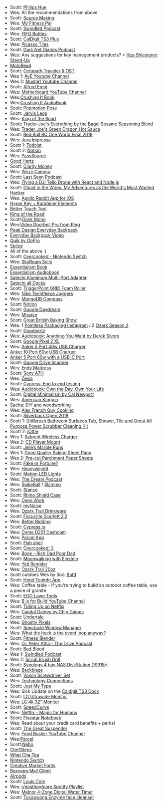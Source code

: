 * Scott: [Philips Hue](http://meethue.com)
* Wes: All the recommendations from above
* Scott: [Source Making](https://sourcemaking.com/)
* Wes: [My Fitness Pal](http://www.myfitnesspal.com/)
* Scott: [Swindled Podcast](http://swindledpodcast.com/)
* Wes: [FIFO Bottles](https://amzn.to/2R6V2jX)
* Scott: [CalDigit TS3 Plus](https://amzn.to/2Mxz8nC)
* Wes: [Picasso Tiles](https://amzn.to/2IDzAOW)
* Scott: [Dark Net Diaries Podcast](https://darknetdiaries.com/)
* Wes: Any suggestions for key management products? + [Iliza Shlesigner Stand-Up](https://www.netflix.com/title/80213658)
* [MotoRead](https://motoread.com/)
* Scott: [Octopath Traveler & OST](https://amzn.to/2mvECnS)
* Wes 1: [AvE Youtube Channel](https://www.youtube.com/channel/UChWv6Pn_zP0rI6lgGt3MyfA)
* Wes 2: [Mustie1 Youtube Channel](https://www.youtube.com/channel/UCcSeeATlWJJbXpOZRYOfaDg)
* Scott: [Alfred Emoj](https://github.com/sindresorhus/alfred-emoj)
* Wes: [Motherboard YouTube Channel](https://www.youtube.com/user/MotherboardTV)
* Wes:[Crushing It Book](https://amzn.to/2FC4PIv)
* Wes:[Crushing It AudioBook](https://amzn.to/2JL8ZQQ)
* Scott: [Popmotion Pose](https://popmotion.io/pose/)
* Scott: [Jarvis Legs](https://amzn.to/2ObNeNm)
* Wes: [King of the Road](https://www.viceland.com/en_us/show/king-of-the-road)
* Scott: [Trader Joe's Everything by the Bagel Sesame Seasoning Blend](https://www.amazon.com/Trader-Joes-Everything-Sesame-Seasoning/dp/B06W9N8X9H)
* Wes: [Trader Joe's Green Dragon Hot Sauce](https://www.amazon.com/Trader-Joes-Green-Dragon-Sauce/dp/B014E037TM)
* Scott: [Red Bull BC One World Final 2018](https://www.youtube.com/watch?v=N3jwdh-6Bi0)
* Wes: [Jura Impressa](https://us.jura.com/en)
* Scott 1: [Todoist](https://todoist.com/)
* Scott 2: [Notion](https://www.notion.so)
* Wes: [PassSource](https://www.passsource.com/)
* [Good Hertz](https://goodhertz.co/)
* Scott: [Clarity Money](https://claritymoney.com/)
* Wes: [Wyze Camera](https://amzn.to/2Xl4xQs)
* Scott: [Last Seen Podcast](https://www.wbur.org/lastseen)
* Wes: [Flying a DJI Tello Drone with React and Node.js](https://wesbos.com/drone-javascript/)
* Scott: [Ghost in the Wires: My Adventures as the World's Most Wanted Hacker](http://amzn.to/2gVP4pH)
* Wes: [Apollo Reddit App for iOS](https://apolloapp.io/)
* [Hyper Key + Karabiner Elements](https://github.com/tekezo/Karabiner-Elements/)
* [Better Touch Tool](https://www.boastr.net/)
* [King of the Road](https://www.viceland.com/en_us/show/king-of-the-road)
* Scott:[Dank Mono](https://dank.sh/)
* Wes:[Video Doorbell Pro from Ring](https://shop.ring.com/products/video-doorbell-pro)
* [Peak Design Everyday Backpack](https://www.peakdesign.com/everyday-backpack)
 * [Everyday Backpack Video](https://www.youtube.com/watch?v=Wf8US4LJp1w)
* [Quik by GoPro](https://quik.gopro.com)
* [Splice](https://spliceapp.com/)
* All of the above ;)
* Scott: [Overcooked - Nintendo Switch](https://www.nintendo.com/games/detail/overcooked-special-edition-switch)
* Wes: [SkyRoam Solis](https://www.skyroam.com?rfsn=1346968.ac598)
* [Essentialism Book](http://amzn.to/2vqp77J)
* [Essentialism Audiobook](http://amzn.to/2xLolPn)
* [Satechi Aluminum Multi-Port Adapter](http://amzn.to/2xwiy0W)
* [Satechi all Docks](http://amzn.to/2xwuGPm)
* Scott: [TriggerPoint GRID Foam Roller](http://amzn.to/2zbRAMi)
* Wes: [Nike Techfleece Joggers](http://amzn.to/2jL2XYY)
* Wes: [MongoDB Compass](https://www.mongodb.com/products/compass)
* Scott: [Notion](https://www.notion.so/?r=f30ad6f0d28441729bcea76a77549938)
* Scott: [Google Daydream](https://vr.google.com/daydream/)
* Wes: [Missive](http://missiveapp.com)
* Scott: [Great British Baking Show](https://www.pbs.org/show/great-british-baking-show/)
* Wes: 1 [Pointless Packaging Instagram](https://instagram.com/pointless_packaging) / 2 [Ozark Season 2](https://www.netflix.com/title/80117552)
* Scott: [Goodhertz](https://goodhertz.co/)
* Wes: [Audiobook: Anything You Want by Derek Sivers](https://www.audible.com/pd/Bios-Memoirs/Anything-You-Want-Audiobook/B00563HS4C)
* Scott: [Google Pixel 2 XL](https://store.google.com/product/pixel_2)
* Wes: [Anker 5 Port 40w USB Charger](http://amzn.to/2ng5LhZ)
* [Anker 10 Port 60w USB Charger](http://amzn.to/2AgOYjx)
* [Anker 5 Port 60w with a USB-C Port](http://amzn.to/2zOT03R)
* Scott: [Google Drive Scanner](https://support.google.com/drive/answer/3145835?co=GENIE.Platform%3DAndroid&hl=en)
* Wes: [Endy Mattress](https://ca.endy.com/)
* Scott: [Sony A7iii](https://amzn.to/2NhCls4)
* Wes: [Zevia](https://www.zevia.com/)
* Scott: [Cypress: End to end testing](https://www.cypress.io/)
* Wes: [Audiobook: Own the Day, Own Your Life](https://www.amazon.com/Own-Day-Your-Life-Optimized/dp/B079GC7F8X)
* Scott: [Digital Minimalism by Cal Newport](https://amzn.to/2EJGRhi)
* Wes: [American Kingpin](https://amzn.to/2tPFPdp)
* Sacha: DIY and woodworking
* Wes: [Alex French Guy Cooking](https://www.youtube.com/user/FrenchGuyCooking)
* Scott: [Silverback Open 2018](https://www.youtube.com/playlist?list=PLipSUxfAla6D257xn14FgxHaFUyKDMY14)
* Scott 1: [Drillbrush Bathroom Surfaces Tub, Shower, Tile and Grout All Purpose Power Scrubber Cleaning Kit](https://amzn.to/2PASzxK)
* Scott 2: [iOttie](https://amzn.to/2yOj2B5)
* Wes 1: [Sabrent Wireless Charger](https://amzn.to/2Eng8ce)
* Wes 2: [CD Player Mount](https://amzn.to/2pWCB5P)
* Scott: [Jelle’s Marble Runs](https://www.youtube.com/channel/UCYJdpnjuSWVOLgGT9fIzL0g)
* Wes 1: [Good Quality Baking Sheet Pans](https://amzn.to/2FjrQVW)
* Wes 2: [Pre-cut Parchment Paper Sheets](https://amzn.to/2Dzli3F)
* Scott: [Fake or Fortune?](https://en.wikipedia.org/wiki/Fake_or_Fortune%3F)
* Wes: [Heavyweight](https://www.gimletmedia.com/heavyweight)
* Scott: [Motion LED Lights](https://amzn.to/2DtVNhO)
* Wes: [The Dream Podcast](https://www.thedream.fm/)
* Wes: [SpikeBall](https://amzn.to/2kzAjXO) / [Slammo](https://amzn.to/2shGaVM)
* Scott: [Stance](https://www.youtube.com/user/stanceelements)
* Scott: [Rhino Shield Case](http://amzn.to/2iXXxZE)
* Wes: [Deep Work](https://www.amazon.ca/Deep-Work-Focused-Success-Distracted/dp/1455586692)
* Scott: [myNoise](https://mynoise.net/)
* Wes: [Ozark Trail Drinkware](https://www.walmart.com/search/?query=ozark%20trail%20rambler&cat_id=0)
* Scott: [Focusrite Scarlett 2i2](http://amzn.to/2xWd2Xv)
* Wes: [Better Bidding](http://www.betterbidding.com/index.php?app=hotel_lists#ffmenuWB)
* Scott: [Cypress.io](https://cypress.io)
* Wes: [Dome D201 Dashcam](http://amzn.to/2jlCAFL)
* Wes: [Parcel App](https://parcelapp.net/)
* Scott: [Fish shell](https://fishshell.com/)
* Scott: [Overcooked! 2](http://www.ghosttowngames.com/overcooked-2/)
* Wes: [Book - Rich Dad Poor Dad](https://www.amazon.com/Rich-Dad-Poor-Teach-Middle/dp/1612680194/ref=sr_1_1?ie=UTF8&qid=1536628473&sr=8-1&keywords=poor+dad+rich+dad+-+robert+kiyosaki)
* Scott: [Moonwalking with Einstein](http://amzn.to/2ycbnul)
* Wes: [Yeti Rambler](http://yeti.com/rambler)
* Wes: [Ozark Trail 20oz](https://www.walmart.com/ip/Ozark-Trail-20-Ounce-Double-Wall-Vacuum-Sealed-Tumbler/178742177)
* Scott outdoes Wes by 3oz: [Bottl](https://www.amazon.com/BOTTL-Stainless-Bottle-Growler-Bigger/dp/B01ICB6N90)
* Scott: [Hotel Tonight App](https://www.hoteltonight.com/)
* Wes: Coffee table - If you're trying to build an outdoor coffee table, use a piece of granite
* Scott: [EGO Lawn Tools](https://amzn.to/2MFATPj)
* Wes: [B is for Build YouTube Channel](https://www.youtube.com/channel/UCl4-WBRqWA2MlxmZorKOV7w)
* Scott: [Tiding Up on Netflix](https://www.netflix.com/title/80209379)
* Wes: [Capital Gaines by Chip Gaines](https://www.amazon.com/Capital-Gaines-Things-Learned-Stupid/dp/0785216308)
* Scott: [Undertale](https://undertale.com/)
* Wes: [Ghostly Pixels](https://ghostlypixels.com)
* Scott: [Spectacle Window Manager](https://www.spectacleapp.com/)
* Wes: [What the heck is the event loop anyway?](https://www.youtube.com/watch?v=8aGhZQkoFbQ)
* Scott: [Fitness Blender](https://www.fitnessblender.com/)
* Wes: [Dr. Peter Attia - The Drive Podcast](https://peterattiamd.com/podcast/)
* Scott: [Bad Blood](https://amzn.to/2JMfowo)
* Wes 1: [Swindled Podcast](http://swindledpodcast.com/)
* Wes 2: [Scrub Brush Drill](https://amzn.to/2JMEpHV)
* Scott: [Synology 4 bay NAS DiskStation DS918+](https://amzn.to/2M94YIq)
* Wes: [Backblaze](https://www.backblaze.com/)
* Scott: [Voxon Screwdriver Set](https://amzn.to/2RErmzr)
* Wes: [Technology Connections](https://www.youtube.com/channel/UCy0tKL1T7wFoYcxCe0xjN6Q/videos?flow=grid&view=0&sort=p)
* Scott: [Just My Type](https://www.amazon.com/gp/product/1592407463/ref=as_li_tl?ie=UTF8&camp=1789&creative=9325&creativeASIN=1592407463&linkCode=as2&tag=leveluptuts01-20&linkId=cda796c9ea5df1225e445ff4d0368cb1)
* Wes: Sick Update on the [Caldigit TS3 Dock](http://www.caldigit.com/)
* Scott: [LG Ultrawide Monitor](https://amzn.to/2EkdguN)
* Wes: [LG 4k 32" Monitor](https://amzn.to/2Ipsrqu)
* Scott: [SpeedCurve](https://speedcurve.com/)
* Wes: [Netflix - Magic for Humans](https://www.netflix.com/title/80190510)
* Scott: [Fivestar Notebook](http://amzn.to/2xNmnCH)
* Wes: Read about your credit card benefits + perks!
* Scott: [The Great Suspender](https://chrome.google.com/webstore/detail/the-great-suspender/klbibkeccnjlkjkiokjodocebajanakg)
* Wes: [Food Busker YouTube Channel](https://www.youtube.com/foodbusker)
* Wes:[Parcel](https://parcelapp.net/)
* Scott:[Nebo](https://www.myscript.com/nebo/)
* [ChefSteps](https://www.youtube.com/user/chefsteps)
* [What Cha Tea](http://what-cha.com/)
* [Nintendo Switch](https://www.nintendo.com/switch/)
* [Creative Market Fonts](https://creativemarket.com/fonts)
* [Boxyapp Mail Client](http://www.boxyapp.co/)
* [Airpods](http://amzn.to/2wFYNpc)
* Scott: [Louis Cole](https://open.spotify.com/album/0WbNyHNpkxpqscNWiiEhZS?si=j5iT085_Rc-weuwF3OxeGQ)
* Wes: [r/posthardcore Spotify Playlist](https://open.spotify.com/user/v9iqfai0ejp8rgcb2sx9n6yis/playlist/5JTDyts3BDNzlBzemtw5zc)
* Wes: [Melnor 4-Zone Digital Water Timer](https://www.amazon.com/gp/product/B0094KM4VK/ref=as_li_qf_asin_il_tl?ie=UTF8&tag=webo080-20&creative=9325&linkCode=as2&creativeASIN=B0094KM4VK&linkId=d4f202fb09280739e3ed764255eb1020)
* Scott: [Tosowoong Enzyme face cleanser](https://amzn.to/2IWrn9j)
